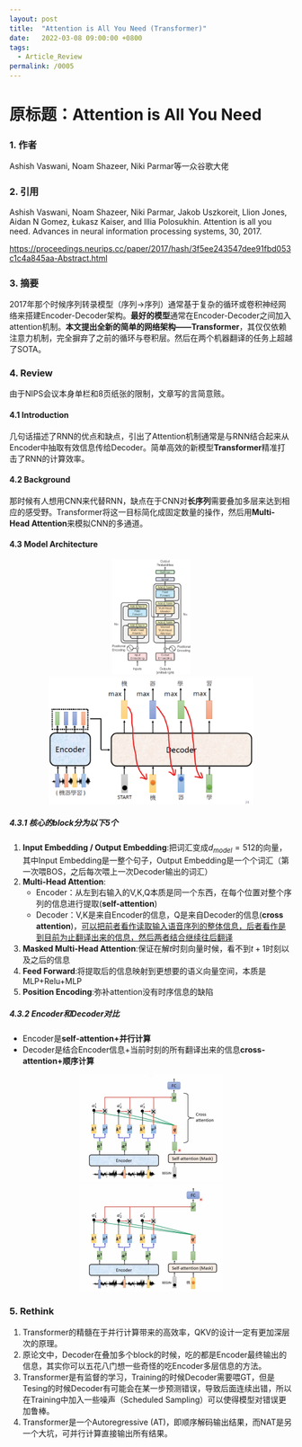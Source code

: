 ```yaml
---
layout: post
title:  "Attention is All You Need (Transformer)"
date:   2022-03-08 09:00:00 +0800
tags:
  - Article_Review
permalink: /0005
---
```


# 原标题：Attention is All You Need

### 1. 作者

Ashish Vaswani, Noam Shazeer, Niki Parmar等一众谷歌大佬

### 2. 引用

 Ashish Vaswani, Noam Shazeer, Niki Parmar, Jakob Uszkoreit, Llion Jones, Aidan N Gomez, Łukasz Kaiser, and Illia Polosukhin. Attention is all you need. Advances in neural information processing systems, 30, 2017.

https://proceedings.neurips.cc/paper/2017/hash/3f5ee243547dee91fbd053c1c4a845aa-Abstract.html

### 3. 摘要

2017年那个时候序列转录模型（序列→序列）通常基于复杂的循环或卷积神经网络来搭建Encoder-Decoder架构。**最好的模型**通常在Encoder-Decoder之间加入attention机制。**本文提出全新的简单的网络架构——Transformer**，其仅仅依赖注意力机制，完全摒弃了之前的循环与卷积层。然后在两个机器翻译的任务上超越了SOTA。

### 4. Review

由于NIPS会议本身单栏和8页纸张的限制，文章写的言简意赅。

#### 4.1 Introduction

几句话描述了RNN的优点和缺点，引出了Attention机制通常是与RNN结合起来从Encoder中抽取有效信息传给Decoder。简单高效的新模型**Transformer**精准打击了RNN的计算效率。

#### 4.2 Background

那时候有人想用CNN来代替RNN，缺点在于CNN对**长序列**需要叠加多层来达到相应的感受野。Transformer将这一目标简化成固定数量的操作，然后用**Multi-Head Attention**来模拟CNN的多通道。

#### 4.3 Model Architecture

<center class="half">
    <img src="https://github.com/Rashfu/Rashfu.github.io/blob/master/assets/images/article/1.jpg" style="zoom: 20%;" />
    <img src="https://github.com/Rashfu/Rashfu.github.io/blob/master/assets/images/article/2.jpg" style="zoom:40%;" />
</center>




##### 4.3.1 核心的block分为以下5个

1. **Input Embedding / Output Embedding**:把词汇变成$d_{model}=512$的向量，其中Input Embedding是一整个句子，Output Embedding是一个个词汇（第一次喂BOS，之后每次喂上一次Decoder输出的词汇）
2. **Multi-Head Attention**:
   - Encoder：从左到右输入的V,K,Q本质是同一个东西，在每个位置对整个序列的信息进行提取(**self-attention**)
   - Decoder：V,K是来自Encoder的信息，Q是来自Decoder的信息(**cross attention**)，<u>可以把前者看作读取输入语音序列的整体信息，后者看作是到目前为止翻译出来的信息，然后两者结合继续往后翻译</u>
3. **Masked Multi-Head Attention**:保证在解$t$时刻向量时候，看不到$t+1$时刻以及之后的信息
4. **Feed Forward**:将提取后的信息映射到更想要的语义向量空间，本质是MLP+Relu+MLP
5. **Position Encoding**:弥补attention没有时序信息的缺陷

##### 4.3.2 Encoder和Decoder对比

- Encoder是**self-attention+并行计算**
- Decoder是结合Encoder信息+当前时刻的所有翻译出来的信息**cross-attention+顺序计算**

<center class="half">
    <img src="https://github.com/Rashfu/Rashfu.github.io/blob/master/assets/images/article/3.jpg" style="zoom: 25%;" />
    <img src="https://github.com/Rashfu/Rashfu.github.io/blob/master/assets/images/article/4.jpg" style="zoom: 25%;" />
</center>



### 5. Rethink

1. Transformer的精髓在于并行计算带来的高效率，QKV的设计一定有更加深层次的原理。
2. 原论文中，Decoder在叠加多个block的时候，吃的都是Encoder最终输出的信息，其实你可以五花八门想一些奇怪的吃Encoder多层信息的方法。
3. Transformer是有监督的学习，Training的时候Decoder需要喂GT，但是Tesing的时候Decoder有可能会在某一步预测错误，导致后面连续出错，所以在Training中加入一些噪声（Scheduled Sampling）可以使得模型对错误更加鲁棒。
4. Transformer是一个Autoregressive (AT)，即顺序解码输出结果，而NAT是另一个大坑，可并行计算直接输出所有结果。